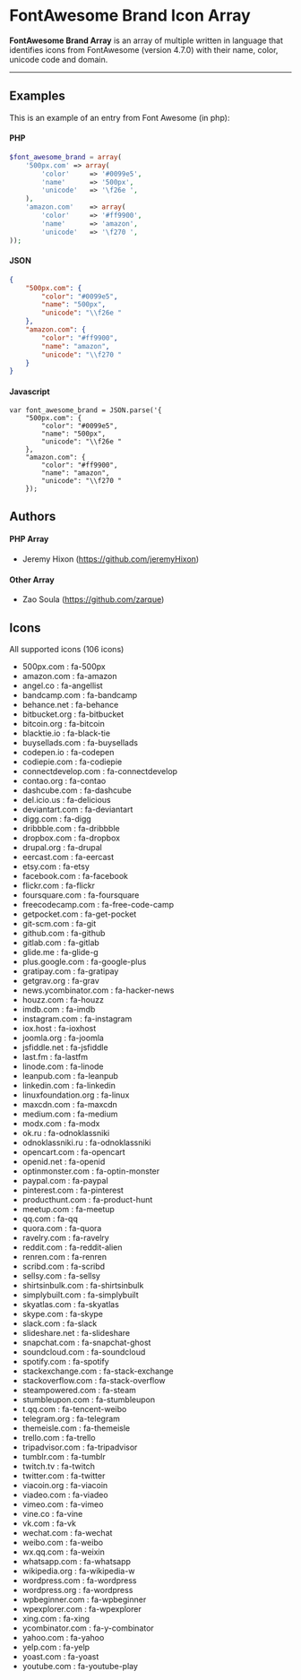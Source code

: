 FontAwesome Brand Icon Array
===================


**FontAwesome Brand Array** is an array of multiple written in language that identifies icons from FontAwesome (version 4.7.0) with their name, color, unicode code and domain.

----------


Examples
-------------

This is an example of an entry from Font Awesome (in php):

#### PHP
```php
$font_awesome_brand = array(
	'500px.com'	=> array(
		'color'		=> '#0099e5',
		'name'		=> '500px',
		'unicode'	=> '\f26e ',
	),
	'amazon.com'	=> array(
		'color'		=> '#ff9900',
		'name'		=> 'amazon',
		'unicode'	=> '\f270 ',
));
```
#### JSON
```json
{
    "500px.com": {
        "color": "#0099e5",
        "name": "500px",
        "unicode": "\\f26e "
    },
    "amazon.com": {
        "color": "#ff9900",
        "name": "amazon",
        "unicode": "\\f270 "
    }
}

```

#### Javascript
```
var font_awesome_brand = JSON.parse('{
    "500px.com": {
        "color": "#0099e5",
        "name": "500px",
        "unicode": "\\f26e "
    },
    "amazon.com": {
        "color": "#ff9900",
        "name": "amazon",
        "unicode": "\\f270 "
    });
```
Authors
-------------

#### PHP Array

 - Jeremy Hixon (https://github.com/jeremyHixon)

#### Other Array

 - Zao Soula (https://github.com/zarque)

Icons
-------------

All supported icons (106 icons)

- 500px.com : fa-500px
- amazon.com : fa-amazon
- angel.co : fa-angellist
- bandcamp.com : fa-bandcamp
- behance.net : fa-behance
- bitbucket.org : fa-bitbucket
- bitcoin.org : fa-bitcoin
- blacktie.io : fa-black-tie
- buysellads.com : fa-buysellads
- codepen.io : fa-codepen
- codiepie.com : fa-codiepie
- connectdevelop.com : fa-connectdevelop
- contao.org : fa-contao
- dashcube.com : fa-dashcube
- del.icio.us : fa-delicious
- deviantart.com : fa-deviantart
- digg.com : fa-digg
- dribbble.com : fa-dribbble
- dropbox.com : fa-dropbox
- drupal.org : fa-drupal
- eercast.com : fa-eercast
- etsy.com : fa-etsy
- facebook.com : fa-facebook
- flickr.com : fa-flickr
- foursquare.com : fa-foursquare
- freecodecamp.com : fa-free-code-camp
- getpocket.com : fa-get-pocket
- git-scm.com : fa-git
- github.com : fa-github
- gitlab.com : fa-gitlab
- glide.me : fa-glide-g
- plus.google.com : fa-google-plus
- gratipay.com : fa-gratipay
- getgrav.org : fa-grav
- news.ycombinator.com : fa-hacker-news
- houzz.com : fa-houzz
- imdb.com : fa-imdb
- instagram.com : fa-instagram
- iox.host : fa-ioxhost
- joomla.org : fa-joomla
- jsfiddle.net : fa-jsfiddle
- last.fm : fa-lastfm
- linode.com : fa-linode
- leanpub.com : fa-leanpub
- linkedin.com : fa-linkedin
- linuxfoundation.org : fa-linux
- maxcdn.com : fa-maxcdn
- medium.com : fa-medium
- modx.com : fa-modx
- ok.ru : fa-odnoklassniki
- odnoklassniki.ru : fa-odnoklassniki
- opencart.com : fa-opencart
- openid.net : fa-openid
- optinmonster.com : fa-optin-monster
- paypal.com : fa-paypal
- pinterest.com : fa-pinterest
- producthunt.com : fa-product-hunt
- meetup.com : fa-meetup
- qq.com : fa-qq
- quora.com : fa-quora
- ravelry.com : fa-ravelry
- reddit.com : fa-reddit-alien
- renren.com : fa-renren
- scribd.com : fa-scribd
- sellsy.com : fa-sellsy
- shirtsinbulk.com : fa-shirtsinbulk
- simplybuilt.com : fa-simplybuilt
- skyatlas.com : fa-skyatlas
- skype.com : fa-skype
- slack.com : fa-slack
- slideshare.net : fa-slideshare
- snapchat.com : fa-snapchat-ghost
- soundcloud.com : fa-soundcloud
- spotify.com : fa-spotify
- stackexchange.com : fa-stack-exchange
- stackoverflow.com : fa-stack-overflow
- steampowered.com : fa-steam
- stumbleupon.com : fa-stumbleupon
- t.qq.com : fa-tencent-weibo
- telegram.org : fa-telegram
- themeisle.com : fa-themeisle
- trello.com : fa-trello
- tripadvisor.com : fa-tripadvisor
- tumblr.com : fa-tumblr
- twitch.tv : fa-twitch
- twitter.com : fa-twitter
- viacoin.org : fa-viacoin
- viadeo.com : fa-viadeo
- vimeo.com : fa-vimeo
- vine.co : fa-vine
- vk.com : fa-vk
- wechat.com : fa-wechat
- weibo.com : fa-weibo
- wx.qq.com : fa-weixin
- whatsapp.com : fa-whatsapp
- wikipedia.org : fa-wikipedia-w
- wordpress.com : fa-wordpress
- wordpress.org : fa-wordpress
- wpbeginner.com : fa-wpbeginner
- wpexplorer.com : fa-wpexplorer
- xing.com : fa-xing
- ycombinator.com : fa-y-combinator
- yahoo.com : fa-yahoo
- yelp.com : fa-yelp
- yoast.com : fa-yoast
- youtube.com : fa-youtube-play
